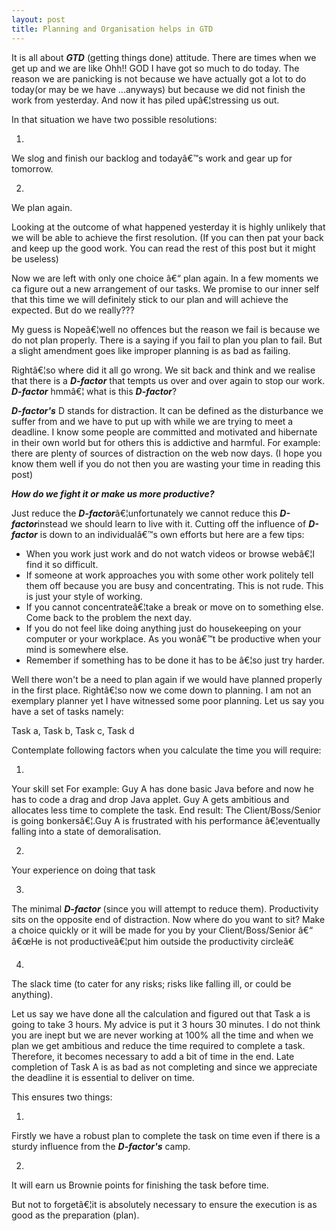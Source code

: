 ```yaml
---
layout: post
title: Planning and Organisation helps in GTD
---
```


It is all about ***GTD*** (getting things done) attitude. There are times when we get up and we are like Ohh!! GOD I have got so much to do today. The reason we are panicking is not because we have actually got a lot to do today(or may be we have ...anyways) but because we did not finish the work from yesterday. And now it has piled upâ€¦stressing us out.



In that situation we have two possible resolutions:

<!--[if !supportLists]-->

1) <!--[endif]-->

We slog and finish our backlog and todayâ€™s work and gear up for tomorrow.

<!--[if !supportLists]-->

2) <!--[endif]-->

We plan again.



Looking at the outcome of what happened yesterday it is highly unlikely that we will be able to achieve the first resolution. (If you can then pat your back and keep up the good work. You can read the rest of this post but it might be useless)



Now we are left with only one choice â€“ plan again. In a few moments we ca figure out a new arrangement of our tasks. We promise to our inner self that this time we will definitely stick to our plan and will achieve the expected. But do we really???



My guess is Nopeâ€¦well no offences but the reason we fail is because we do not plan properly. There is a saying if you fail to plan you plan to fail. But a slight amendment goes like improper planning is as bad as failing.



Rightâ€¦so where did it all go wrong. We sit back and think and we realise that there is a ***D-factor*** that tempts us over and over again to stop our work. ***D-factor*** hmmâ€¦ what is this ***D-factor***?



***D-factor's*** D stands for distraction. It can be defined as the disturbance we suffer from and we have to put up with while we are trying to meet a deadline. I know some people are committed and motivated and hibernate in their own world but for others this is addictive and harmful. For example: there are plenty of sources of distraction on the web now days. (I hope you know them well if you do not then you are wasting your time in reading this post)



***How do we fight it or make us more productive?***

Just reduce the ***D-factor***â€¦unfortunately we cannot reduce this ***D-factor***instead we should learn to live with it. Cutting off the influence of ***D-factor*** is down to an individualâ€™s own efforts but here are a few tips:



- When you work just work and do not watch videos or browse webâ€¦I find it so difficult.
- If someone at work approaches you with some other work politely tell them off because you are busy and concentrating. This is not rude. This is just your style of working.
- If you cannot concentrateâ€¦take a break or move on to something else. Come back to the problem the next day.
- If you do not feel like doing anything just do housekeeping on your computer or your workplace. As you wonâ€™t be productive when your mind is somewhere else.
- Remember if something has to be done it has to be â€¦so just try harder.

<!-- -->





Well there won't be a need to plan again if we would have planned properly in the first place. Rightâ€¦so now we come down to planning. I am not an exemplary planner yet I have witnessed some poor planning. Let us say you have a set of tasks namely:

Task a, Task b, Task c, Task d



Contemplate following factors when you calculate the time you will require:



<!--[if !supportLists]-->

1) <!--[endif]-->

Your skill set For example: Guy A has done basic Java before and now he has to code a drag and drop Java applet. Guy A gets ambitious and allocates less time to complete the task. End result: The Client/Boss/Senior is going bonkersâ€¦.Guy A is frustrated with his performance â€¦eventually falling into a state of demoralisation.



<!--[if !supportLists]-->

2) <!--[endif]-->

Your experience on doing that task



<!--[if !supportLists]-->

3) <!--[endif]-->

The minimal ***D-factor*** (since you will attempt to reduce them). Productivity sits on the opposite end of distraction. Now where do you want to sit? Make a choice quickly or it will be made for you by your Client/Boss/Senior â€“ â€œHe is not productiveâ€¦put him outside the productivity circleâ€



<!--[if !supportLists]-->

4) <!--[endif]-->

The slack time (to cater for any risks; risks like falling ill, or could be anything).



Let us say we have done all the calculation and figured out that Task a is going to take 3 hours. My advice is put it 3 hours 30 minutes. I do not think you are inept but we are never working at 100% all the time and when we plan we get ambitious and reduce the time required to complete a task. Therefore, it becomes necessary to add a bit of time in the end. Late completion of Task A is as bad as not completing and since we appreciate the deadline it is essential to deliver on time.



This ensures two things:

<!--[if !supportLists]-->

1) <!--[endif]-->

Firstly we have a robust plan to complete the task on time even if there is a sturdy influence from the ***D-factor's*** camp.

<!--[if !supportLists]-->

2) <!--[endif]-->

It will earn us Brownie points for finishing the task before time.



But not to forgetâ€¦it is absolutely necessary to ensure the execution is as good as the preparation (plan).

<span></span>

<!--37ff9a5b7d3d486019a882c29b86c676-->
